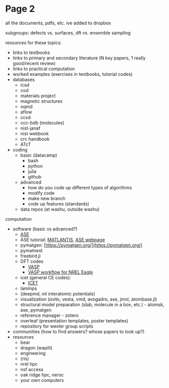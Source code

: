 # Page 2

all the documents, pdfs, etc. ive added to dropbox

subgroups: defects vs. surfaces, dft vs. ensemble sampling

resources for these topics:

* links to textbooks
* links to primary and secondary literature (N key papers, 1 really good/recent review)
* links to practical computation
* worked examples (exercises in textbooks, tutorial codes)
* databases
  * icsd
  * cod
  * materials project
  * magnetic structures
  * oqmd
  * aflow
  * ccsd
  * ccc-bdb (molecules)
  * nist-janaf
  * nist webbook
  * crc handbook
  * ATcT
* coding
  * basic (datacamp)
    * bash
    * python
    * julia
    * github
  * advanced
    * how do you code up different types of algorithms
    * modify code
    * make new branch
    * code up features (standards)
  * data repos (at washu, outside washu)

computation

* software (basic vs advanced?)
  * [ASE](https://wiki.fysik.dtu.dk/ase/)
  * ASE tutorial: [MATLANTIS](https://docs.matlantis.com/atomistic-simulation-tutorial/en/,), [ASE webpage](https://wiki.fysik.dtu.dk/ase/tutorials/tutorials.html)&#x20;
  * pymatgen: [https://pymatgen.org/](https://pymatgen.org/)
  * pymatnest
  * freebird.jl
  * DFT codes
    * [VASP](https://www.vasp.at/wiki/index.php/The\_VASP\_Manual)
    * [VASP workflow for NREL Eagle](https://github.com/rymo1354/vasp\_workflow)
  * icet (general CE codes):
    * [ICET](https://icet.materialsmodeling.org/)
  * lammps
  * (deepmd, ml interatomic potentials)
  * visualization (ovito, vesta, vmd, avogadro, ase, jmol, atombase.jl)
  * structural model preparation (slab, molecule in a box, etc.) - atomsk, ase, pymatgen
  * reference manager - zotero
  * overleaf (presentation templates, poster templates)
  * repository for wexler group scripts
* communities (how to find answers? whose papers to look up?)
* resources
  * bear
  * dragon (wapiti)
  * engineering
  * (ris)
  * nrel hpc
  * nsf access
  * oak ridge hpc, nersc
  * your own computers
